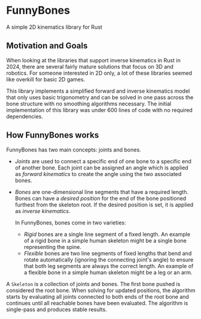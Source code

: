 # FunnyBones

A simple 2D kinematics library for Rust

## Motivation and Goals

When looking at the libraries that support inverse kinematics in Rust in 2024,
there are several fairly mature solutions that focus on 3D and robotics. For
someone interested in 2D only, a lot of these libraries seemed like overkill for
basic 2D games.

This library implements a simplified forward and inverse kinematics model that
only uses basic trigonometry and can be solved in one pass across the bone
structure with no smoothing algorithms necessary. The initial implementation of
this library was under 600 lines of code with no required dependencies.

## How FunnyBones works

FunnyBones has two main concepts: joints and bones.

- *Joints* are used to connect a specific end of one bone to a specific end of
another bone. Each joint can be assigned an angle which is applied as *forward
kinematics* to create the angle using the two associated bones.
- *Bones* are one-dimensional line segments that have a required length. Bones
  can have a *desired position* for the end of the bone positioned furthest from
  the skeleton root. If the desired position is set, it is applied as *inverse
  kinematics*. 
  
  In FunnyBones, bones come in two varieties: 

  - *Rigid* bones are a single line segment of a fixed length. An example of a
    rigid bone in a simple human skeleton might be a single bone representing
    the spine.
  - *Flexible* bones are two line segments of fixed lengths that bend and rotate
    automatically (ignoring the connecting joint's angle) to ensure that both
    leg segments are always the correct length. An example of a flexible bone in
    a simple human skeleton might be a leg or an arm.

A `Skeleton` is a collection of joints and bones. The first bone pushed is
considered the root bone. When solving for updated positions, the algorithm
starts by evaluating all joints connected to both ends of the root bone and
continues until all reachable bones have been evaluated. The algorithm is
single-pass and produces stable results.